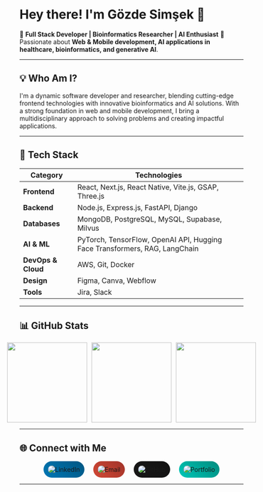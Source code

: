 # Hey there! I'm Gözde Simşek 👋

🚀 **Full Stack Developer | Bioinformatics Researcher | AI Enthusiast**
🎯 Passionate about **Web & Mobile development, AI applications in healthcare, bioinformatics, and generative AI**.

---

## 💡 Who Am I?

I'm a dynamic software developer and researcher, blending cutting-edge frontend technologies with innovative bioinformatics and AI solutions. With a strong foundation in web and mobile development, I bring a multidisciplinary approach to solving problems and creating impactful applications.

---

## 🌟 Tech Stack

<div align="center">

| Category          | Technologies                                      |
|------------------|----------------------------------------------------|
| **Frontend**      | React, Next.js, React Native, Vite.js, GSAP, Three.js |
| **Backend**       | Node.js, Express.js, FastAPI, Django               |
| **Databases**     | MongoDB, PostgreSQL, MySQL, Supabase, Milvus       |
| **AI & ML**       | PyTorch, TensorFlow, OpenAI API, Hugging Face Transformers, RAG, LangChain |
| **DevOps & Cloud**| AWS, Git, Docker                                   |
| **Design**        | Figma, Canva, Webflow                             |
| **Tools**         | Jira, Slack                                       |

</div>

---

## 📊 GitHub Stats

<div align="center" style="display: flex; justify-content: center; gap: 10px;">
  <img src="https://github-readme-streak-stats.herokuapp.com/?user=gozdesimsekk&theme=tokyonight" height="180" />
  <img src="https://github-readme-stats.vercel.app/api?username=gozdesimsekk&show_icons=true&theme=tokyonight" height="180" />
  <img src="https://github-readme-stats.vercel.app/api/top-langs/?username=gozdesimsekk&layout=compact&theme=tokyonight" height="180" />
</div>

---

## 🌐 Connect with Me

<div align="center" style="display: flex; justify-content: center; gap: 20px;">

<a href="https://www.linkedin.com/in/gozdesimsekk/" target="_blank" style="text-decoration: none;">
  <img src="https://img.shields.io/badge/LinkedIn-%230077B5.svg?style=for-the-badge&logo=linkedin&logoColor=white" alt="LinkedIn" style="border-radius: 50px; padding: 10px; transition: transform 0.2s ease-in-out; background: linear-gradient(45deg, #0077B5, #005682);" onmouseover="this.style.transform='scale(1.1)';" onmouseout="this.style.transform='scale(1)';" />
</a>

<a href="mailto:gozdesimsekk1@gmail.com" target="_blank" style="text-decoration: none;">
  <img src="https://img.shields.io/badge/Email-%23D14836.svg?style=for-the-badge&logo=gmail&logoColor=white" alt="Email" style="border-radius: 50px; padding: 10px; transition: transform 0.2s ease-in-out; background: linear-gradient(45deg, #D14836, #A13329);" onmouseover="this.style.transform='scale(1.1)';" onmouseout="this.style.transform='scale(1)';" />
</a>

<a href="https://github.com/gozdesimsekk" target="_blank" style="text-decoration: none;">
  <img src="https://img.shields.io/badge/GitHub-%23181717.svg?style=for-the-badge&logo=github&logoColor=white" alt="GitHub" style="border-radius: 50px; padding: 10px; transition: transform 0.2s ease-in-out; background: linear-gradient(45deg, #181717, #121212);" onmouseover="this.style.transform='scale(1.1)';" onmouseout="this.style.transform='scale(1)';" />
</a>

<a href="https://gozdesimsek.netlify.app/" target="_blank" style="text-decoration: none;">
  <img src="https://img.shields.io/badge/Portfolio-%23181717.svg?style=for-the-badge&logo=netlify&logoColor=white" alt="Portfolio" style="border-radius: 50px; padding: 10px; transition: transform 0.2s ease-in-out; background: linear-gradient(45deg, #00C7B7, #008B7E);" onmouseover="this.style.transform='scale(1.1)';" onmouseout="this.style.transform='scale(1)';" />
</a>

</div>

---

